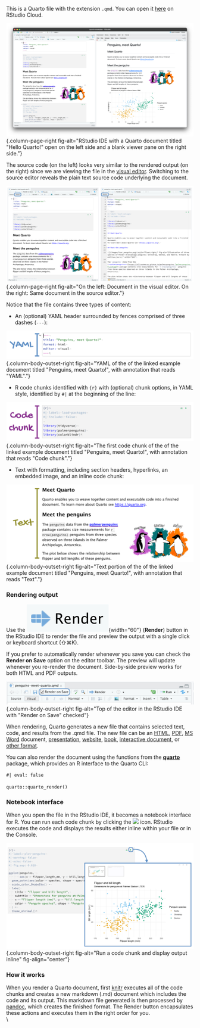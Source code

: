 This is a Quarto file with the extension `.qmd`. You can open it [here](https://rstudio.cloud/project/3519977) on RStudio Cloud.

![](images/penquins-meet-quarto.png){.column-page-right fig-alt="RStudio IDE with a Quarto document titled \"Hello Quarto!\" open on the left side and a blank viewer pane on the right side."}

The source code (on the left) looks very similar to the rendered output (on the right) since we are viewing the file in the [visual editor](https://rstudio.github.io/visual-markdown-editing/). Switching to the source editor reveals the plain text source code underlying the document.

![](images/visual-source-editor.png){.column-page-right fig-alt="On the left: Document in the visual editor. On the right: Same document in the source editor."}

Notice that the file contains three types of content:

-   An (optional) YAML header surrounded by fences comprised of three dashes (`---`):

![](images/yaml.png){.column-body-outset-right fig-alt="YAML of the of the linked example document titled \"Penguins, meet Quarto!\", with annotation that reads \"YAML\"."}

-   R code chunks identified with `{r}` with (optional) chunk options, in YAML style, identified by `#|` at the beginning of the line:

![](images/chunk.png){.column-body-outset-right fig-alt="The first code chunk of the of the linked example document titled \"Penguins, meet Quarto!\", with annotation that reads \"Code chunk\"."}

-   Text with formatting, including section headers, hyperlinks, an embedded image, and an inline code chunk:

![](images/text.png){.column-body-outset-right fig-alt="Text portion of the of the linked example document titled \"Penguins, meet Quarto!\", with annotation that reads \"Text\"."}

### Rendering output

Use the ![](images/render.png){width="60"} (**Render**) button in the RStudio IDE to render the file and preview the output with a single click or keyboard shortcut (⇧⌘K).

If you prefer to automatically render whenever you save you can check the **Render on Save** option on the editor toolbar. The preview will update whenever you re-render the document. Side-by-side preview works for both HTML and PDF outputs.

![](images/render-on-save.png){.column-body-outset-right fig-alt="Top of the editor in the RStudio IDE with \"Render on Save\" checked"}

When rendering, Quarto generates a new file that contains selected text, code, and results from the .qmd file. The new file can be an [HTML](https://quarto.org/docs/output-formats/all-formats.html), [PDF](https://quarto.org/docs/output-formats/pdf-basics.html), [MS Word](https://quarto.org/docs/output-formats/ms-word.html) document, [presentation](https://quarto.org/docs/presentations/), [website](https://quarto.org/docs/websites/), [book](https://quarto.org/docs/books/), [interactive document](https://quarto.org/docs/interactive/), or [other format](https://quarto.org/docs/output-formats/all-formats.html).

You can also render the document using the functions from the [**quarto**](https://github.com/quarto-dev/quarto-r) package, which provides an R interface to the Quarto CLI:

```{r}
#| eval: false

quarto::quarto_render()
```

### Notebook interface

When you open the file in the RStudio IDE, it becomes a notebook interface for R. You can run each code chunk by clicking the ![](https://d33wubrfki0l68.cloudfront.net/18153fb9953057ee5cff086122bd26f9cee8fe93/3aba9/images/notebook-run-chunk.png) icon. RStudio executes the code and displays the results either inline within your file or in the Console.

![](images/inline-output.png){.column-body-outset-right fig-alt="Run a code chunk and display output inline" fig-align="center"}

### How it works

When you render a Quarto document, first [knitr](http://yihui.name/knitr/) executes all of the code chunks and creates a new markdown (.md) document which includes the code and its output. This markdown file generated is then processed by [pandoc](http://pandoc.org/), which creates the finished format. The Render button encapsulates these actions and executes them in the right order for you.\
\

